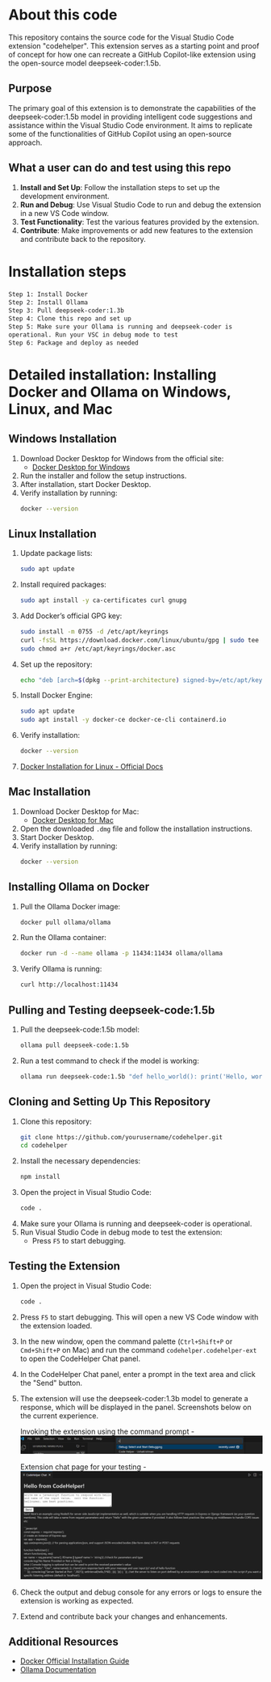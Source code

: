 # About this code

This repository contains the source code for the Visual Studio Code extension "codehelper". This extension serves as a starting point and proof of concept for how one can recreate a GitHub Copilot-like extension using the open-source model deepseek-coder:1.5b.

## Purpose

The primary goal of this extension is to demonstrate the capabilities of the deepseek-coder:1.5b model in providing intelligent code suggestions and assistance within the Visual Studio Code environment. It aims to replicate some of the functionalities of GitHub Copilot using an open-source approach.

## What a user can do and test using this repo

1. **Install and Set Up**: Follow the installation steps to set up the development environment.
2. **Run and Debug**: Use Visual Studio Code to run and debug the extension in a new VS Code window.
3. **Test Functionality**: Test the various features provided by the extension.
4. **Contribute**: Make improvements or add new features to the extension and contribute back to the repository.

# Installation steps
    Step 1: Install Docker
    Step 2: Install Ollama
    Step 3: Pull deepseek-coder:1.3b
    Step 4: Clone this repo and set up
    Step 5: Make sure your Ollama is running and deepseek-coder is operational. Run your VSC in debug mode to test
    Step 6: Package and deploy as needed

# Detailed installation: Installing Docker and Ollama on Windows, Linux, and Mac

## Windows Installation

1. Download Docker Desktop for Windows from the official site:
   - [Docker Desktop for Windows](https://docs.docker.com/desktop/install/windows-install/)
2. Run the installer and follow the setup instructions.
3. After installation, start Docker Desktop.
4. Verify installation by running:
   ```sh
   docker --version
   ```

## Linux Installation

1. Update package lists:
   ```sh
   sudo apt update
   ```
2. Install required packages:
   ```sh
   sudo apt install -y ca-certificates curl gnupg
   ```
3. Add Docker’s official GPG key:
   ```sh
   sudo install -m 0755 -d /etc/apt/keyrings
   curl -fsSL https://download.docker.com/linux/ubuntu/gpg | sudo tee /etc/apt/keyrings/docker.asc > /dev/null
   sudo chmod a+r /etc/apt/keyrings/docker.asc
   ```
4. Set up the repository:
   ```sh
   echo "deb [arch=$(dpkg --print-architecture) signed-by=/etc/apt/keyrings/docker.asc] https://download.docker.com/linux/ubuntu $(lsb_release -cs) stable" | sudo tee /etc/apt/sources.list.d/docker.list > /dev/null
   ```
5. Install Docker Engine:
   ```sh
   sudo apt update
   sudo apt install -y docker-ce docker-ce-cli containerd.io
   ```
6. Verify installation:
   ```sh
   docker --version
   ```
7. [Docker Installation for Linux - Official Docs](https://docs.docker.com/engine/install/ubuntu/)

## Mac Installation

1. Download Docker Desktop for Mac:
   - [Docker Desktop for Mac](https://docs.docker.com/desktop/install/mac-install/)
2. Open the downloaded `.dmg` file and follow the installation instructions.
3. Start Docker Desktop.
4. Verify installation by running:
   ```sh
   docker --version
   ```

## Installing Ollama on Docker

1. Pull the Ollama Docker image:
   ```sh
   docker pull ollama/ollama
   ```
2. Run the Ollama container:
   ```sh
   docker run -d --name ollama -p 11434:11434 ollama/ollama
   ```
3. Verify Ollama is running:
   ```sh
   curl http://localhost:11434
   ```

## Pulling and Testing deepseek-code:1.5b

1. Pull the deepseek-code:1.5b model:
   ```sh
   ollama pull deepseek-code:1.5b
   ```
2. Run a test command to check if the model is working:
   ```sh
   ollama run deepseek-code:1.5b "def hello_world(): print('Hello, world!')"
   ```

## Cloning and Setting Up This Repository

1. Clone this repository:
   ```sh
   git clone https://github.com/yourusername/codehelper.git
   cd codehelper
   ```
2. Install the necessary dependencies:
   ```sh
   npm install
   ```
3. Open the project in Visual Studio Code:
   ```sh
   code .
   ```
4. Make sure your Ollama is running and deepseek-coder is operational.
5. Run Visual Studio Code in debug mode to test the extension:
   - Press `F5` to start debugging.

## Testing the Extension

1. Open the project in Visual Studio Code:
   ```sh
   code .
   ```
2. Press `F5` to start debugging. This will open a new VS Code window with the extension loaded.
3. In the new window, open the command palette (`Ctrl+Shift+P` or `Cmd+Shift+P` on Mac) and run the command `codehelper.codehelper-ext` to open the CodeHelper Chat panel.
4. In the CodeHelper Chat panel, enter a prompt in the text area and click the "Send" button.
5. The extension will use the deepseek-coder:1.3b model to generate a response, which will be displayed in the panel. Screenshots below on the current experience.

      Invoking the extension using the command prompt -
      ![CodeHelper Chat Panel](./assets/images/codehelper_command.png)

      Extension chat page for your testing -
      ![CodeHelper Chat Panel](./assets/images/codehelper_screen.png)

6. Check the output and debug console for any errors or logs to ensure the extension is working as expected.
7. Extend and contribute back your changes and enhancements.

## Additional Resources
- [Docker Official Installation Guide](https://docs.docker.com/get-docker/)
- [Ollama Documentation](https://ollama.ai/docs)